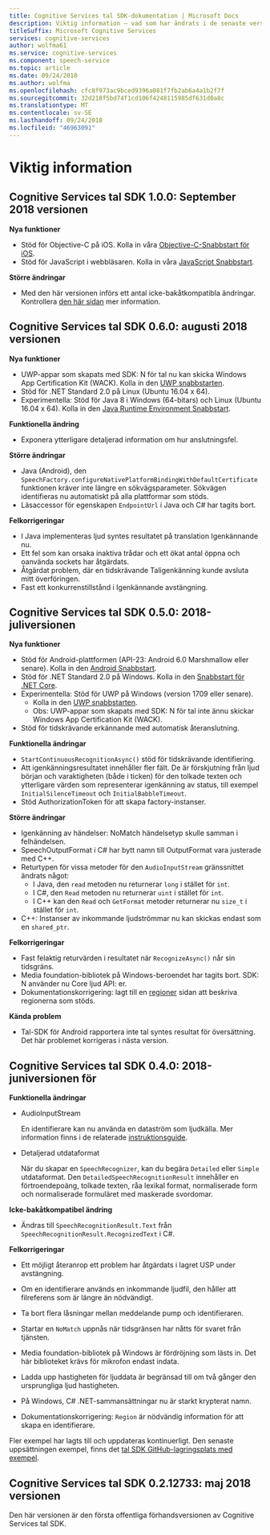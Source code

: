 ```yaml
---
title: Cognitive Services tal SDK-dokumentation | Microsoft Docs
description: Viktig information – vad som har ändrats i de senaste versionerna
titleSuffix: Microsoft Cognitive Services
services: cognitive-services
author: wolfma61
ms.service: cognitive-services
ms.component: speech-service
ms.topic: article
ms.date: 09/24/2018
ms.author: wolfma
ms.openlocfilehash: cfc8f973ac9bced9396a081f7fb2ab6a4a1b2f7f
ms.sourcegitcommit: 32d218f5bd74f1cd106f4248115985df631d0a8c
ms.translationtype: MT
ms.contentlocale: sv-SE
ms.lasthandoff: 09/24/2018
ms.locfileid: "46963091"
---
```

# <a name="release-notes"></a>Viktig information

## <a name="cognitive-services-speech-sdk-100-2018-september-release"></a>Cognitive Services tal SDK 1.0.0: September 2018 versionen

**Nya funktioner**

* Stöd för Objective-C på iOS. Kolla in våra [Objective-C-Snabbstart för iOS](quickstart-objectivec-ios.md).
* Stöd för JavaScript i webbläsaren. Kolla in våra [JavaScript Snabbstart](quickstart-js-browser.md).

**Större ändringar**

* Med den här versionen införs ett antal icke-bakåtkompatibla ändringar.
  Kontrollera [den här sidan](https://aka.ms/csspeech/breakingchanges_1_0_0) mer information.

## <a name="cognitive-services-speech-sdk-060-2018-august-release"></a>Cognitive Services tal SDK 0.6.0: augusti 2018 versionen

**Nya funktioner**

* UWP-appar som skapats med SDK: N för tal nu kan skicka Windows App Certification Kit (WACK).
  Kolla in den [UWP snabbstarten](quickstart-csharp-uwp.md).
* Stöd för .NET Standard 2.0 på Linux (Ubuntu 16.04 x 64).
* Experimentella: Stöd för Java 8 i Windows (64-bitars) och Linux (Ubuntu 16.04 x 64).
  Kolla in den [Java Runtime Environment Snabbstart](quickstart-java-jre.md).

**Funktionella ändring**

* Exponera ytterligare detaljerad information om hur anslutningsfel.

**Större ändringar**

* Java (Android), den `SpeechFactory.configureNativePlatformBindingWithDefaultCertificate` funktionen kräver inte längre en sökvägsparameter. Sökvägen identifieras nu automatiskt på alla plattformar som stöds.
* Läsaccessor för egenskapen `EndpointUrl` i Java och C# har tagits bort.

**Felkorrigeringar**

* I Java implementeras ljud syntes resultatet på translation Igenkännande nu.
* Ett fel som kan orsaka inaktiva trådar och ett ökat antal öppna och oanvända sockets har åtgärdats.
* Åtgärdat problem, där en tidskrävande Taligenkänning kunde avsluta mitt överföringen.
* Fast ett konkurrenstillstånd i Igenkännande avstängning.

## <a name="cognitive-services-speech-sdk-050-2018-july-release"></a>Cognitive Services tal SDK 0.5.0: 2018-juliversionen

**Nya funktioner**

* Stöd för Android-plattformen (API-23: Android 6.0 Marshmallow eller senare). Kolla in den [Android Snabbstart](quickstart-java-android.md).
* Stöd för .NET Standard 2.0 på Windows. Kolla in den [Snabbstart för .NET Core](quickstart-csharp-dotnetcore-windows.md).
* Experimentella: Stöd för UWP på Windows (version 1709 eller senare).
  * Kolla in den [UWP snabbstarten](quickstart-csharp-uwp.md).
  * Obs: UWP-appar som skapats med SDK: N för tal inte ännu skickar Windows App Certification Kit (WACK).
* Stöd för tidskrävande erkännande med automatisk återanslutning.

**Funktionella ändringar**

* `StartContinuousRecognitionAsync()` stöd för tidskrävande identifiering.
* Att igenkänningsresultatet innehåller fler fält. De är förskjutning från ljud början och varaktigheten (både i ticken) för den tolkade texten och ytterligare värden som representerar igenkänning av status, till exempel `InitialSilenceTimeout` och `InitialBabbleTimeout`.
* Stöd AuthorizationToken för att skapa factory-instanser.

**Större ändringar**

* Igenkänning av händelser: NoMatch händelsetyp skulle samman i felhändelsen.
* SpeechOutputFormat i C# har bytt namn till OutputFormat vara justerade med C++.
* Returtypen för vissa metoder för den `AudioInputStream` gränssnittet ändrats något:
   * I Java, den `read` metoden nu returnerar `long` i stället för `int`.
   * I C#, den `Read` metoden nu returnerar `uint` i stället för `int`.
   * I C++ kan den `Read` och `GetFormat` metoder returnerar nu `size_t` i stället för `int`.
* C++: Instanser av inkommande ljudströmmar nu kan skickas endast som en `shared_ptr`.

**Felkorrigeringar**

* Fast felaktig returvärden i resultatet när `RecognizeAsync()` når sin tidsgräns.
* Media foundation-bibliotek på Windows-beroendet har tagits bort. SDK: N använder nu Core ljud API: er.
* Dokumentationskorrigering: lagt till en [regioner](regions.md) sidan att beskriva regionerna som stöds.

**Kända problem**

* Tal-SDK för Android rapportera inte tal syntes resultat för översättning. Det här problemet korrigeras i nästa version.

## <a name="cognitive-services-speech-sdk-040-2018-june-release"></a>Cognitive Services tal SDK 0.4.0: 2018-juniversionen för

**Funktionella ändringar**

- AudioInputStream

  En identifierare kan nu använda en dataström som ljudkälla. Mer information finns i de relaterade [instruktionsguide](how-to-use-audio-input-streams.md).

- Detaljerad utdataformat

  När du skapar en `SpeechRecognizer`, kan du begära `Detailed` eller `Simple` utdataformat. Den `DetailedSpeechRecognitionResult` innehåller en förtroendepoäng, tolkade texten, råa lexikal format, normaliserade form och normaliserade formuläret med maskerade svordomar.

**Icke-bakåtkompatibel ändring**

- Ändras till `SpeechRecognitionResult.Text` från `SpeechRecognitionResult.RecognizedText` i C#.

**Felkorrigeringar**

- Ett möjligt återanrop ett problem har åtgärdats i lagret USP under avstängning.

- Om en identifierare används en inkommande ljudfil, den håller att filreferens som är längre än nödvändigt.

- Ta bort flera låsningar mellan meddelande pump och identifieraren.

- Startar en `NoMatch` uppnås när tidsgränsen har nåtts för svaret från tjänsten.

- Media foundation-bibliotek på Windows är fördröjning som lästs in. Det här biblioteket krävs för mikrofon endast indata.

- Ladda upp hastigheten för ljuddata är begränsad till om två gånger den ursprungliga ljud hastigheten.

- På Windows, C# .NET-sammansättningar nu är starkt krypterat namn.

- Dokumentationskorrigering: `Region` är nödvändig information för att skapa en identifierare.

Fler exempel har lagts till och uppdateras kontinuerligt. Den senaste uppsättningen exempel, finns det [tal SDK GitHub-lagringsplats med exempel](https://aka.ms/csspeech/samples).

## <a name="cognitive-services-speech-sdk-0212733-2018-may-release"></a>Cognitive Services tal SDK 0.2.12733: maj 2018 versionen

Den här versionen är den första offentliga förhandsversionen av Cognitive Services tal SDK.

